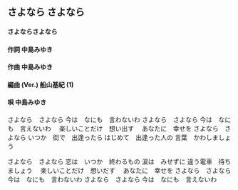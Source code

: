 ## さよなら さよなら
#### さよならさよなら

#### 作詞        中島みゆき
#### 作曲        中島みゆき
#### 編曲 (Ver.) 船山基紀 (1)
#### 唄          中島みゆき


さよなら　さよなら
今は　なにも　言わないわ
さよなら　さよなら
今は　なにも　言えないわ
　楽しいことだけ　想い出す
　あなたに　幸せを
さよなら　さよなら
いつか　街で　出逢ったら
はじめて　出逢った人の
言葉　かわしましょう

さよなら　さよなら
恋は　いつか　終わるもの
涙は　みせずに
違う電車　待ちましょう
　楽しいことだけ　想いだす
　あなたに　幸せを
さよなら　さよなら
今は　なにも　言わないわ
さよなら　さよなら
今は　なにも　言えないわ
